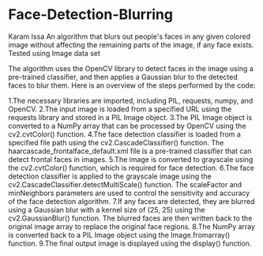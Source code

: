 # Face-Detection-Blurring
Karam Issa  An algorithm that blurs out people's faces in any given colored image without affecting the remaining parts of the image, if any face exists. Tested using Image data set 

The algorithm uses the OpenCV library to detect faces in the image using a pre-trained classifier, and then applies a Gaussian blur to the detected faces to blur them. Here is an overview of the steps performed by the code:

1.The necessary libraries are imported, including PIL, requests, numpy, and OpenCV.
2.The input image is loaded from a specified URL using the requests library and stored in a PIL Image object.
3.The PIL Image object is converted to a NumPy array that can be processed by OpenCV using the cv2.cvtColor() function.
4.The face detection classifier is loaded from a specified file path using the cv2.CascadeClassifier() function. The haarcascade_frontalface_default.xml file is a pre-trained classifier that can detect frontal faces in images.
5.The image is converted to grayscale using the cv2.cvtColor() function, which is required for face detection.
6.The face detection classifier is applied to the grayscale image using the cv2.CascadeClassifier.detectMultiScale() function. The scaleFactor and minNeighbors parameters are used to control the sensitivity and accuracy of the face detection algorithm.
7.If any faces are detected, they are blurred using a Gaussian blur with a kernel size of (25, 25) using the cv2.GaussianBlur() function. The blurred faces are then written back to the original image array to replace the original face regions.
8.The NumPy array is converted back to a PIL Image object using the Image.fromarray() function.
9.The final output image is displayed using the display() function.
